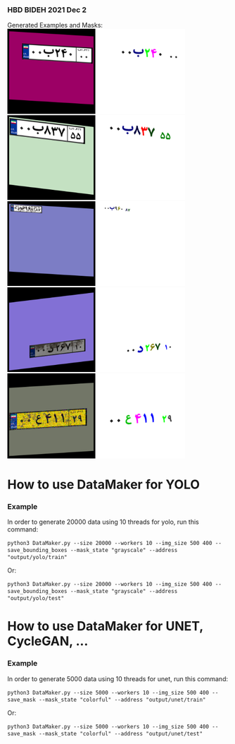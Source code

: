 <h3>
HBD BIDEH
2021 Dec 2
</h3>


Generated Examples and Masks:<br/>
<img src="generated_examples/01.png" width="200">
<img src="generated_examples/01m.png" width="200"><br/>
<img src="generated_examples/02.png" width="200">
<img src="generated_examples/02m.png" width="200"><br/>
<img src="generated_examples/03.png" width="200">
<img src="generated_examples/03m.png" width="200"><br/>
<img src="generated_examples/04.png" width="200">
<img src="generated_examples/04m.png" width="200"><br/>
<img src="generated_examples/05.png" width="200">
<img src="generated_examples/05m.png" width="200"><br/>

<h1>How to use DataMaker for YOLO</h1>
<h3>Example</h3>

In order to generate 20000 data using 10 threads for yolo, run this command:

```
python3 DataMaker.py --size 20000 --workers 10 --img_size 500 400 --save_bounding_boxes --mask_state "grayscale" --address "output/yolo/train"

```
Or:

```
python3 DataMaker.py --size 20000 --workers 10 --img_size 500 400 --save_bounding_boxes --mask_state "grayscale" --address "output/yolo/test"

```


<h1>How to use DataMaker for UNET, CycleGAN, ...</h1>
<h3>Example</h3>

In order to generate 5000 data using 10 threads for unet, run this command:

```
python3 DataMaker.py --size 5000 --workers 10 --img_size 500 400 --save_mask --mask_state "colorful" --address "output/unet/train"
```

Or:

```
python3 DataMaker.py --size 5000 --workers 10 --img_size 500 400 --save_mask --mask_state "colorful" --address "output/unet/test"
```